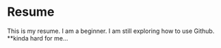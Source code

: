 # Resume
This is my resume. I am a beginner. 
I am still exploring how to use Github. 
**kinda hard for me...
